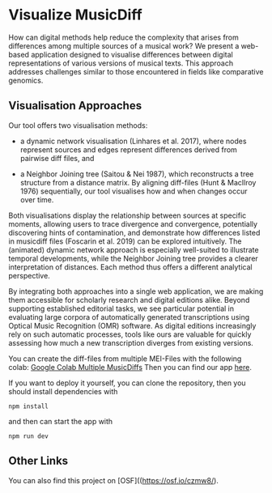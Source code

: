 # Visualize MusicDiff

How can digital methods help reduce the complexity that arises from differences among
multiple sources of a musical work? 
We present a web-based application designed to 
visualise differences between digital representations of various versions of musical texts.
This approach addresses challenges similar to those encountered in fields like
comparative genomics. 

## Visualisation Approaches
Our tool offers two visualisation methods: 

* a dynamic network
visualisation (Linhares et al. 2017), where nodes represent sources and edges represent
differences derived from pairwise diff files, and 

* a Neighbor Joining tree (Saitou & Nei
1987), which reconstructs a tree structure from a distance matrix. By aligning diff-files
(Hunt & MacIlroy 1976) sequentially, our tool visualises how and when changes occur
over time. 
  
Both visualisations display the relationship between sources at specific
moments, allowing users to trace divergence and convergence, potentially discovering
hints of contamination, and demonstrate how differences listed in musicdiff files
(Foscarin et al. 2019) can be explored intuitively. The (animated) dynamic network
approach is especially well-suited to illustrate temporal developments, while the
Neighbor Joining tree provides a clearer interpretation of distances. Each method thus
offers a different analytical perspective. 

By integrating both approaches into a single web
application, we are making them accessible for scholarly research and digital editions
alike. Beyond supporting established editorial tasks, we see particular potential in
evaluating large corpora of automatically generated transcriptions using Optical Music
Recognition (OMR) software. As digital editions increasingly rely on such automatic
processes, tools like ours are valuable for quickly assessing how much a new
transcription diverges from existing versions.

You can create the diff-files from multiple MEI-Files with the following colab:
[Google Colab Multiple MusicDiffs](https://colab.research.google.com/drive/1kpsOZ8GVcP6McCZPzv_YYDY9LeAWdqPU?usp=sharing)
Then you can find our app [here](https://timeipert.github.io/visualize_musicdiffs/).

If you want to deploy it yourself, you can clone the repository, 
then you should install dependencies with
```
npm install
```
and then can start the app with
```
npm run dev
```
## Other Links
You can also find this project on [OSF]((https://osf.io/czmw8/).